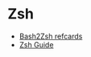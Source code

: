 # Zsh

- [Bash2Zsh refcards](https://www.bash2zsh.com/zsh_refcard/refcard.pdf)
- [Zsh Guide](https://zsh.sourceforge.io/Guide)
